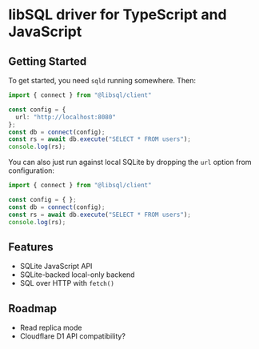 # libSQL driver for TypeScript and JavaScript

## Getting Started

To get started, you need `sqld` running somewhere. Then:

```typescript
import { connect } from "@libsql/client"

const config = {
  url: "http://localhost:8080"
};
const db = connect(config);
const rs = await db.execute("SELECT * FROM users");
console.log(rs);
```

You can also just run against local SQLite by dropping the `url` option from configuration:

```typescript
import { connect } from "@libsql/client"

const config = { };
const db = connect(config);
const rs = await db.execute("SELECT * FROM users");
console.log(rs);
```

## Features

* SQLite JavaScript API
* SQLite-backed local-only backend
* SQL over HTTP with `fetch()`

## Roadmap

* Read replica mode
* Cloudflare D1 API compatibility?
